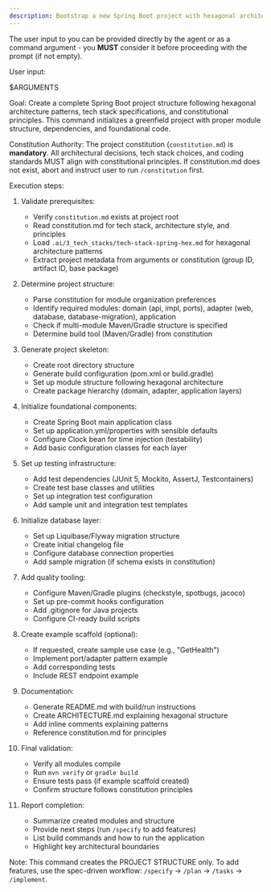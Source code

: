 ```yaml
---
description: Bootstrap a new Spring Boot project with hexagonal architecture following constitution principles
---
```


The user input to you can be provided directly by the agent or as a command argument - you **MUST** consider it before proceeding with the prompt (if not empty).

User input:

$ARGUMENTS

Goal: Create a complete Spring Boot project structure following hexagonal architecture patterns, tech stack specifications, and constitutional principles. This command initializes a greenfield project with proper module structure, dependencies, and foundational code.

Constitution Authority: The project constitution (`constitution.md`) is **mandatory**. All architectural decisions, tech stack choices, and coding standards MUST align with constitutional principles. If constitution.md does not exist, abort and instruct user to run `/constitution` first.

Execution steps:

1. Validate prerequisites:
   - Verify `constitution.md` exists at project root
   - Read constitution.md for tech stack, architecture style, and principles
   - Load `.ai/3_tech_stacks/tech-stack-spring-hex.md` for hexagonal architecture patterns
   - Extract project metadata from arguments or constitution (group ID, artifact ID, base package)

2. Determine project structure:
   - Parse constitution for module organization preferences
   - Identify required modules: domain (api, impl, ports), adapter (web, database, database-migration), application
   - Check if multi-module Maven/Gradle structure is specified
   - Determine build tool (Maven/Gradle) from constitution

3. Generate project skeleton:
   - Create root directory structure
   - Generate build configuration (pom.xml or build.gradle)
   - Set up module structure following hexagonal architecture
   - Create package hierarchy (domain, adapter, application layers)

4. Initialize foundational components:
   - Create Spring Boot main application class
   - Set up application.yml/properties with sensible defaults
   - Configure Clock bean for time injection (testability)
   - Add basic configuration classes for each layer

5. Set up testing infrastructure:
   - Add test dependencies (JUnit 5, Mockito, AssertJ, Testcontainers)
   - Create test base classes and utilities
   - Set up integration test configuration
   - Add sample unit and integration test templates

6. Initialize database layer:
   - Set up Liquibase/Flyway migration structure
   - Create initial changelog file
   - Configure database connection properties
   - Add sample migration (if schema exists in constitution)

7. Add quality tooling:
   - Configure Maven/Gradle plugins (checkstyle, spotbugs, jacoco)
   - Set up pre-commit hooks configuration
   - Add .gitignore for Java projects
   - Configure CI-ready build scripts

8. Create example scaffold (optional):
   - If requested, create sample use case (e.g., "GetHealth")
   - Implement port/adapter pattern example
   - Add corresponding tests
   - Include REST endpoint example

9. Documentation:
   - Generate README.md with build/run instructions
   - Create ARCHITECTURE.md explaining hexagonal structure
   - Add inline comments explaining patterns
   - Reference constitution.md for principles

10. Final validation:
    - Verify all modules compile
    - Run `mvn verify` or `gradle build`
    - Ensure tests pass (if example scaffold created)
    - Confirm structure follows constitution principles

11. Report completion:
    - Summarize created modules and structure
    - Provide next steps (run `/specify` to add features)
    - List build commands and how to run the application
    - Highlight key architectural boundaries

Note: This command creates the PROJECT STRUCTURE only. To add features, use the spec-driven workflow: `/specify` → `/plan` → `/tasks` → `/implement`.
